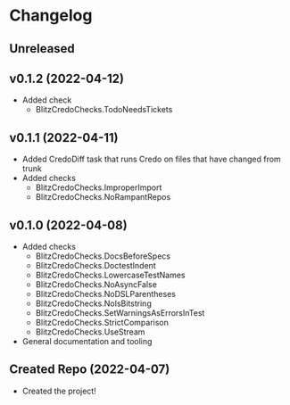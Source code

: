 # Changelog

## Unreleased

## v0.1.2 (2022-04-12)

- Added check
  - BlitzCredoChecks.TodoNeedsTickets

## v0.1.1 (2022-04-11)

- Added CredoDiff task that runs Credo on files that have changed from trunk
- Added checks
  - BlitzCredoChecks.ImproperImport
  - BlitzCredoChecks.NoRampantRepos

## v0.1.0 (2022-04-08)

- Added checks
  - BlitzCredoChecks.DocsBeforeSpecs
  - BlitzCredoChecks.DoctestIndent
  - BlitzCredoChecks.LowercaseTestNames
  - BlitzCredoChecks.NoAsyncFalse
  - BlitzCredoChecks.NoDSLParentheses
  - BlitzCredoChecks.NoIsBitstring
  - BlitzCredoChecks.SetWarningsAsErrorsInTest
  - BlitzCredoChecks.StrictComparison
  - BlitzCredoChecks.UseStream
- General documentation and tooling

## Created Repo (2022-04-07)

- Created the project!
